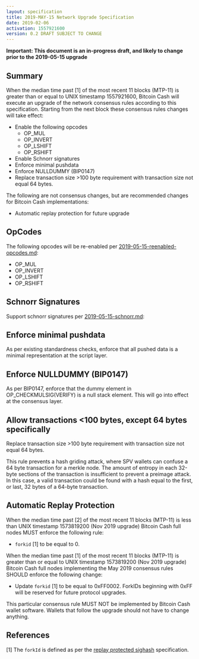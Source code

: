 ```yaml
---
layout: specification
title: 2019-MAY-15 Network Upgrade Specification
date: 2019-02-06
activation: 1557921600
version: 0.2 DRAFT SUBJECT TO CHANGE
---
```


**Important: This document is an in-progress draft, and likely to change prior to the 2019-05-15 upgrade**

## Summary

When the median time past [1] of the most recent 11 blocks (MTP-11) is greater than or equal to UNIX timestamp 1557921600, Bitcoin Cash will execute an upgrade of the network consensus rules according to this specification. Starting from the next block these consensus rules changes will take effect:

* Enable the following opcodes
  * OP_MUL
  * OP_INVERT
  * OP_LSHIFT
  * OP_RSHIFT
* Enable Schnorr signatures
* Enforce minimal pushdata
* Enforce NULLDUMMY (BIP0147)
* Replace transaction size >100 byte requirement with transaction size not equal 64 bytes.

The following are not consensus changes, but are recommended changes for Bitcoin Cash implementations:

* Automatic replay protection for future upgrade

## OpCodes

The following opcodes will be re-enabled per [2019-05-15-reenabled-opcodes.md](2019-05-15-reenabled-opcodes.md):

* OP_MUL
* OP_INVERT
* OP_LSHIFT
* OP_RSHIFT

## Schnorr Signatures

Support schnorr signatures per [2019-05-15-schnorr.md](2019-05-15-schnorr.md):

## Enforce minimal pushdata

As per existing standardness checks, enforce that all pushed data is a minimal representation at the script layer.

## Enforce NULLDUMMY (BIP0147)

As per BIP0147, enforce that the dummy element in OP_CHECKMULSIG(VERIFY) is a null
stack element.  This will go into effect at the consensus layer.

## Allow transactions <100 bytes, except 64 bytes specifically

Replace transaction size >100 byte requirement with transaction size not equal 64 bytes.

This rule prevents a hash griding attack, where SPV wallets can confuse a 64 byte transaction for a merkle node.
The amount of entropy in each 32-byte sections of the transaction is insufficient to prevent a preimage attack. 
In this case, a valid transaction could be found with a hash equal
to the first, or last, 32 bytes of a 64-byte transaction.

## Automatic Replay Protection

When the median time past [2] of the most recent 11 blocks (MTP-11) is less than UNIX timestamp 1573819200 (Nov 2019 upgrade) Bitcoin Cash full nodes MUST enforce the following rule:

 * `forkid` [1] to be equal to 0.

When the median time past [1] of the most recent 11 blocks (MTP-11) is greater than or equal to UNIX timestamp 1573819200 (Nov 2019 upgrade) Bitcoin Cash full nodes implementing the May 2019 consensus rules SHOULD enforce the following change:

 * Update `forkid` [1] to be equal to 0xFF0002.  ForkIDs beginning with 0xFF will be reserved for future protocol upgrades.

This particular consensus rule MUST NOT be implemented by Bitcoin Cash wallet software. Wallets that follow the upgrade should not have to change anything.

## References

[1] The `forkId` is defined as per the [replay protected sighash](replay-protected-sighash.md) specification.
